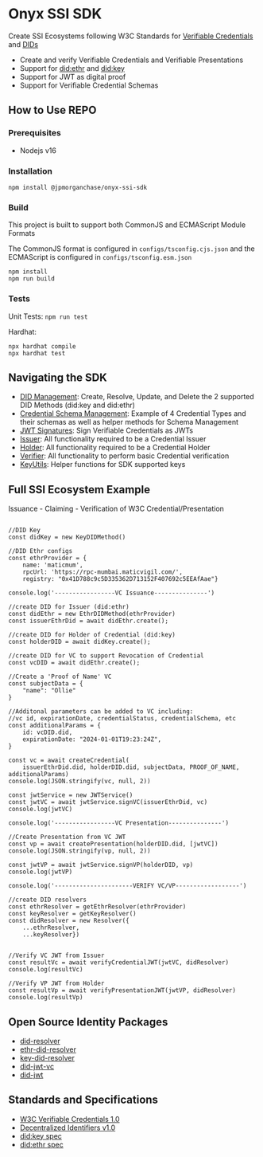 # Onyx SSI SDK



Create SSI Ecosystems following W3C Standards for [Verifiable Credentials](https://www.w3.org/TR/vc-data-model/) and [DIDs](https://www.w3.org/TR/did-core/)

* Create and verify Verifiable Credentials and Verifiable Presentations
* Support for [did:ethr](https://github.com/decentralized-identity/ethr-did-resolver/blob/master/doc/did-method-spec.md) and [did:key](https://w3c-ccg.github.io/did-method-key/)
* Support for JWT as digital proof
* Support for Verifiable Credential Schemas

## How to Use REPO

### Prerequisites

* Nodejs v16

### Installation

``` shell
npm install @jpmorganchase/onyx-ssi-sdk
```

### Build

This project is built to support both CommonJS and ECMAScript Module Formats

The CommonJS format is configured in `configs/tsconfig.cjs.json` and the ECMAScript is configured in `configs/tsconfig.esm.json` 

``` shell
npm install
npm run build
```
### Tests

Unit Tests: `npm run test`

Hardhat: 
``` shell 
npx hardhat compile
npx hardhat test
```

## Navigating the SDK
* [DID Management](https://github.com/jpmorganchase/onyx-ssi-sdk/tree/main/src/services/common/did): Create, Resolve, Update, and Delete the 2 supported DID Methods (did:key and did:ethr)
* [Credential Schema Management](https://github.com/jpmorganchase/onyx-ssi-sdk/tree/main/src/services/common/schemas): Example of 4 Credential Types and their schemas as well as helper methods for Schema Management
* [JWT Signatures](https://github.com/jpmorganchase/onyx-ssi-sdk/tree/main/src/services/common/signatures): Sign Verifiable Credentials as JWTs
* [Issuer](https://github.com/jpmorganchase/onyx-ssi-sdk/tree/main/src/services/issuer): All functionality required to be a Credential Issuer
* [Holder](https://github.com/jpmorganchase/onyx-ssi-sdk/tree/main/src/services/holder): All functionality required to be a Credential Holder
* [Verifier](https://github.com/jpmorganchase/onyx-ssi-sdk/tree/main/src/services/verifier): All functionality to perform basic Credential verification
* [KeyUtils](https://github.com/jpmorganchase/onyx-ssi-sdk/blob/main/src/utils/KeyUtils.ts): Helper functions for SDK supported keys

## Full SSI Ecosystem Example

Issuance - Claiming - Verification of W3C Credential/Presentation

```shell

//DID Key
const didKey = new KeyDIDMethod()

//DID Ethr configs
const ethrProvider = {
    name: 'maticmum', 
    rpcUrl: 'https://rpc-mumbai.maticvigil.com/', 
    registry: "0x41D788c9c5D335362D713152F407692c5EEAfAae"}
   
console.log('-----------------VC Issuance---------------')
       
//create DID for Issuer (did:ethr)
const didEthr = new EthrDIDMethod(ethrProvider)
const issuerEthrDid = await didEthr.create();
   
//create DID for Holder of Credential (did:key)
const holderDID = await didKey.create();
   
//create DID for VC to support Revocation of Credential
const vcDID = await didEthr.create();
   
//Create a 'Proof of Name' VC
const subjectData = {
    "name": "Ollie"
}
   
//Additonal parameters can be added to VC including:
//vc id, expirationDate, credentialStatus, credentialSchema, etc
const additionalParams = {
    id: vcDID.did,
    expirationDate: "2024-01-01T19:23:24Z",
}
   
const vc = await createCredential(
    issuerEthrDid.did, holderDID.did, subjectData, PROOF_OF_NAME, additionalParams)
console.log(JSON.stringify(vc, null, 2))
   
const jwtService = new JWTService()
const jwtVC = await jwtService.signVC(issuerEthrDid, vc)
console.log(jwtVC)
   
console.log('-----------------VC Presentation---------------')
   
//Create Presentation from VC JWT
const vp = await createPresentation(holderDID.did, [jwtVC])
console.log(JSON.stringify(vp, null, 2))
   
const jwtVP = await jwtService.signVP(holderDID, vp)
console.log(jwtVP)
   
console.log('----------------------VERIFY VC/VP------------------')
       
//create DID resolvers
const ethrResolver = getEthrResolver(ethrProvider)
const keyResolver = getKeyResolver()
const didResolver = new Resolver({
    ...ethrResolver, 
    ...keyResolver})
   
   
//Verify VC JWT from Issuer
const resultVc = await verifyCredentialJWT(jwtVC, didResolver)
console.log(resultVc)
       
//Verify VP JWT from Holder
const resultVp = await verifyPresentationJWT(jwtVP, didResolver)
console.log(resultVp)
```

## Open Source Identity Packages
* [did-resolver](https://github.com/decentralized-identity/did-resolver)
* [ethr-did-resolver](https://github.com/decentralized-identity/ethr-did-resolver)
* [key-did-resolver](https://github.com/ceramicnetwork/js-did/tree/main/packages/key-did-resolver)
* [did-jwt-vc](https://github.com/decentralized-identity/did-jwt-vc)
* [did-jwt](https://github.com/decentralized-identity/did-jwt)

## Standards and Specifications
* [W3C Verifiable Credentials 1.0](https://www.w3.org/TR/vc-data-model/)
* [Decentralized Identifiers v1.0](https://w3c.github.io/did-core/)
* [did:key spec](https://w3c-ccg.github.io/did-method-key/)
* [did:ethr spec](https://github.com/decentralized-identity/ethr-did-resolver/blob/master/doc/did-method-spec.md)

